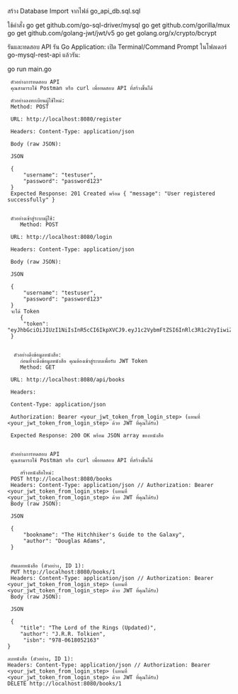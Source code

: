 สร้าง Database Import จากไฟล์ go_api_db.sql.sql

ใช้คำสั่ง
go get github.com/go-sql-driver/mysql
go get github.com/gorilla/mux
go get github.com/golang-jwt/jwt/v5
go get golang.org/x/crypto/bcrypt

รันและทดสอบ API
รัน Go Application:
เปิด Terminal/Command Prompt ในโฟลเดอร์ go-mysql-rest-api แล้วรัน:

go run main.go

	 ตัวอย่างการทดสอบ API
	 คุณสามารถใช้ Postman หรือ curl เพื่อทดสอบ API ที่สร้างขึ้นได้
	
	 ตัวอย่างลงทะเบียนผู้ใช้ใหม่:
	 Method: POST

	 URL: http://localhost:8080/register

	 Headers: Content-Type: application/json

	 Body (raw JSON):

	 JSON

	 {
	     "username": "testuser",
	     "password": "password123"
	 }
	 Expected Response: 201 Created พร้อม { "message": "User registered successfully" }


	 ตัวอย่างเข้าสู่ระบบผู้ใช้:
	 	Method: POST

	 URL: http://localhost:8080/login

	 Headers: Content-Type: application/json

	 Body (raw JSON):

	 JSON

	 {
	     "username": "testuser",
	     "password": "password123"
	 }
	 จะได้ Token
	 	{
	     "token": "eyJhbGciOiJIUzI1NiIsInR5cCI6IkpXVCJ9.eyJ1c2VybmFtZSI6InRlc3R1c2VyIiwiZXhwIjoxNjg1NTEyMzQ1LCJpYXQiOjE2ODU1MTE3NDUsIm5iZiI6MTY4NTUxMTc0NX0...."
	 }


	  ตัวอย่างดึงข้อมูลหนังสือ:
	 	ก่อนที่จะดึงข้อมูลหนังสือ คุณต้องเข้าสู่ระบบเพื่อรับ JWT Token
	 	Method: GET

	 URL: http://localhost:8080/api/books

	 Headers:

	 Content-Type: application/json

	 Authorization: Bearer <your_jwt_token_from_login_step> (แทนที่ <your_jwt_token_from_login_step> ด้วย JWT ที่คุณได้รับ)

	 Expected Response: 200 OK พร้อม JSON array ของหนังสือ


	 ตัวอย่างการทดสอบ API
	 คุณสามารถใช้ Postman หรือ curl เพื่อทดสอบ API ที่สร้างขึ้นได้

	 	สร้างหนังสือใหม่:
	 POST http://localhost:8080/books
	 Headers: Content-Type: application/json // Authorization: Bearer <your_jwt_token_from_login_step> (แทนที่ <your_jwt_token_from_login_step> ด้วย JWT ที่คุณได้รับ)
	 Body (raw JSON):

	 JSON

	 {
	     "bookname": "The Hitchhiker's Guide to the Galaxy",
	     "author": "Douglas Adams",
	 }


	 อัพเดทหนังสือ (ตัวอย่าง, ID 1):
	 PUT http://localhost:8080/books/1
	 Headers: Content-Type: application/json // Authorization: Bearer <your_jwt_token_from_login_step> (แทนที่ <your_jwt_token_from_login_step> ด้วย JWT ที่คุณได้รับ)
	 Body (raw JSON):

	 JSON

	 {
	    "title": "The Lord of the Rings (Updated)",
	    "author": "J.R.R. Tolkien",
	     "isbn": "978-0618052163"
	}

	ลบหนังสือ (ตัวอย่าง, ID 1):
	Headers: Content-Type: application/json // Authorization: Bearer <your_jwt_token_from_login_step> (แทนที่ <your_jwt_token_from_login_step> ด้วย JWT ที่คุณได้รับ)
	DELETE http://localhost:8080/books/1
